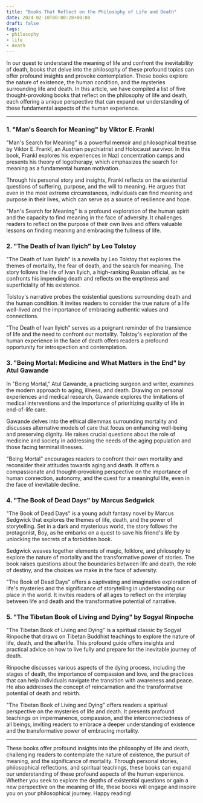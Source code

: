 ```yaml
---
title: "Books That Reflect on the Philosophy of Life and Death"
date: 2024-02-10T00:00:28+00:00
draft: false
tags:
- philosophy
- life
- death
---
```


In our quest to understand the meaning of life and confront the inevitability of death, books that delve into the philosophy of these profound topics can offer profound insights and provoke contemplation. These books explore the nature of existence, the human condition, and the mysteries surrounding life and death. In this article, we have compiled a list of five thought-provoking books that reflect on the philosophy of life and death, each offering a unique perspective that can expand our understanding of these fundamental aspects of the human experience.

---

### 1. "Man's Search for Meaning" by Viktor E. Frankl

"Man's Search for Meaning" is a powerful memoir and philosophical treatise by Viktor E. Frankl, an Austrian psychiatrist and Holocaust survivor. In this book, Frankl explores his experiences in Nazi concentration camps and presents his theory of logotherapy, which emphasizes the search for meaning as a fundamental human motivation.

Through his personal story and insights, Frankl reflects on the existential questions of suffering, purpose, and the will to meaning. He argues that even in the most extreme circumstances, individuals can find meaning and purpose in their lives, which can serve as a source of resilience and hope.

"Man's Search for Meaning" is a profound exploration of the human spirit and the capacity to find meaning in the face of adversity. It challenges readers to reflect on the purpose of their own lives and offers valuable lessons on finding meaning and embracing the fullness of life.

### 2. "The Death of Ivan Ilyich" by Leo Tolstoy

"The Death of Ivan Ilyich" is a novella by Leo Tolstoy that explores the themes of mortality, the fear of death, and the search for meaning. The story follows the life of Ivan Ilyich, a high-ranking Russian official, as he confronts his impending death and reflects on the emptiness and superficiality of his existence.

Tolstoy's narrative probes the existential questions surrounding death and the human condition. It invites readers to consider the true nature of a life well-lived and the importance of embracing authentic values and connections.

"The Death of Ivan Ilyich" serves as a poignant reminder of the transience of life and the need to confront our mortality. Tolstoy's exploration of the human experience in the face of death offers readers a profound opportunity for introspection and contemplation.

### 3. "Being Mortal: Medicine and What Matters in the End" by Atul Gawande

In "Being Mortal," Atul Gawande, a practicing surgeon and writer, examines the modern approach to aging, illness, and death. Drawing on personal experiences and medical research, Gawande explores the limitations of medical interventions and the importance of prioritizing quality of life in end-of-life care.

Gawande delves into the ethical dilemmas surrounding mortality and discusses alternative models of care that focus on enhancing well-being and preserving dignity. He raises crucial questions about the role of medicine and society in addressing the needs of the aging population and those facing terminal illnesses.

"Being Mortal" encourages readers to confront their own mortality and reconsider their attitudes towards aging and death. It offers a compassionate and thought-provoking perspective on the importance of human connection, autonomy, and the quest for a meaningful life, even in the face of inevitable decline.

### 4. "The Book of Dead Days" by Marcus Sedgwick

"The Book of Dead Days" is a young adult fantasy novel by Marcus Sedgwick that explores the themes of life, death, and the power of storytelling. Set in a dark and mysterious world, the story follows the protagonist, Boy, as he embarks on a quest to save his friend's life by unlocking the secrets of a forbidden book.

Sedgwick weaves together elements of magic, folklore, and philosophy to explore the nature of mortality and the transformative power of stories. The book raises questions about the boundaries between life and death, the role of destiny, and the choices we make in the face of adversity.

"The Book of Dead Days" offers a captivating and imaginative exploration of life's mysteries and the significance of storytelling in understanding our place in the world. It invites readers of all ages to reflect on the interplay between life and death and the transformative potential of narrative.

### 5. "The Tibetan Book of Living and Dying" by Sogyal Rinpoche

"The Tibetan Book of Living and Dying" is a spiritual classic by Sogyal Rinpoche that draws on Tibetan Buddhist teachings to explore the nature of life, death, and the afterlife. This profound guide offers insights and practical advice on how to live fully and prepare for the inevitable journey of death.

Rinpoche discusses various aspects of the dying process, including the stages of death, the importance of compassion and love, and the practices that can help individuals navigate the transition with awareness and peace. He also addresses the concept of reincarnation and the transformative potential of death and rebirth.

"The Tibetan Book of Living and Dying" offers readers a spiritual perspective on the mysteries of life and death. It presents profound teachings on impermanence, compassion, and the interconnectedness of all beings, inviting readers to embrace a deeper understanding of existence and the transformative power of embracing mortality.

---

These books offer profound insights into the philosophy of life and death, challenging readers to contemplate the nature of existence, the pursuit of meaning, and the significance of mortality. Through personal stories, philosophical reflections, and spiritual teachings, these books can expand our understanding of these profound aspects of the human experience. Whether you seek to explore the depths of existential questions or gain a new perspective on the meaning of life, these books will engage and inspire you on your philosophical journey. Happy reading!